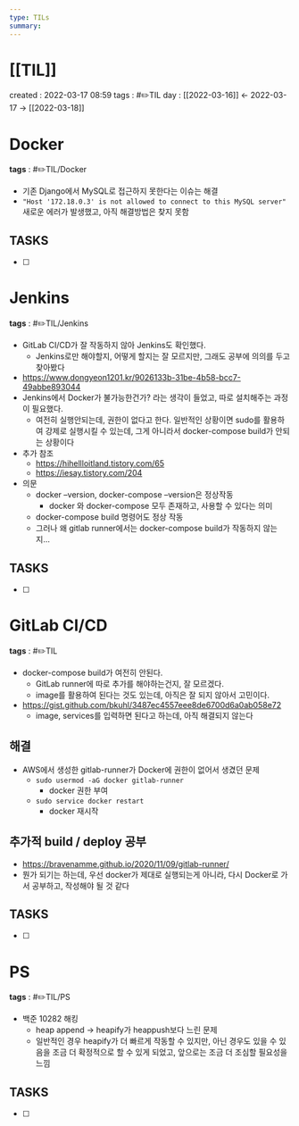 ```yaml
---
type: TILs
summary: 
---
```


# [[TIL]]
created : 2022-03-17 08:59
tags : #✏️TIL
day : [[2022-03-16]] ← 2022-03-17 → [[2022-03-18]]

# Docker
**tags** : #✏️TIL/Docker 
- 기존 Django에서 MySQL로 접근하지 못한다는 이슈는 해결
- `"Host '172.18.0.3' is not allowed to connect to this MySQL server"` 새로운 에러가 발생했고, 아직 해결방법은 찾지 못함

## TASKS
- [ ] 

# Jenkins
**tags** : #✏️TIL/Jenkins
- GitLab CI/CD가 잘 작동하지 않아 Jenkins도 확인했다.
	- Jenkins로만 해야할지, 어떻게 할지는 잘 모르지만, 그래도 공부에 의의를 두고 찾아봤다
- https://www.dongyeon1201.kr/9026133b-31be-4b58-bcc7-49abbe893044
- Jenkins에서 Docker가 불가능한건가? 라는 생각이 들었고, 따로 설치해주는 과정이 필요했다.
	- 여전히 실행안되는데, 권한이 없다고 한다. 일반적인 상황이면 sudo를 활용하여 강제로 실행시킬 수 있는데, 그게 아니라서 docker-compose build가 안되는 상황이다
- 추가 참조
	- https://hihellloitland.tistory.com/65
	- https://iesay.tistory.com/204
- 의문
	- docker –version, docker-compose –version은 정상작동
		- docker 와 docker-compose 모두 존재하고, 사용할 수 있다는 의미
	- docker-compose build 명령어도 정상 작동
	- 그러나 왜 gitlab runner에서는 docker-compose build가 작동하지 않는지…


## TASKS
- [ ] 

# GitLab CI/CD
**tags** : #✏️TIL
- docker-compose build가 여전히 안된다.
	- GitLab runner에 따로 추가를 해야하는건지, 잘 모르겠다.
	- image를 활용하여 된다는 것도 있는데, 아직은 잘 되지 않아서 고민이다.
- https://gist.github.com/bkuhl/3487ec4557eee8de6700d6a0ab058e72
	- image, services를 입력하면 된다고 하는데, 아직 해결되지 않는다

## 해결
- AWS에서 생성한 gitlab-runner가 Docker에 권한이 없어서 생겼던 문제
	- `sudo usermod -aG docker gitlab-runner`
		- docker 권한 부여
	- `sudo service docker restart`
		- docker 재시작

## 추가적 build / deploy 공부
- https://bravenamme.github.io/2020/11/09/gitlab-runner/
- 뭔가 되기는 하는데, 우선 docker가 제대로 실행되는게 아니라, 다시 Docker로 가서 공부하고, 작성해야 될 것 같다

## TASKS
- [ ] 

# PS 
**tags** : #✏️TIL/PS
- 백준 10282 해킹
	- heap append → heapify가 heappush보다 느린 문제
	- 일반적인 경우 heapify가 더 빠르게 작동할 수 있지만, 아닌 경우도 있을 수 있음을 조금 더 확정적으로 할 수 있게 되었고, 앞으로는 조금 더 조심할 필요성을 느낌

## TASKS
- [ ] 
